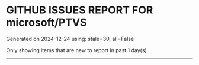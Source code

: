 
# GITHUB ISSUES REPORT FOR microsoft/PTVS


Generated on 2024-12-24 using: stale=30, all=False


Only showing items that are new to report in past 1 day(s)


---




















